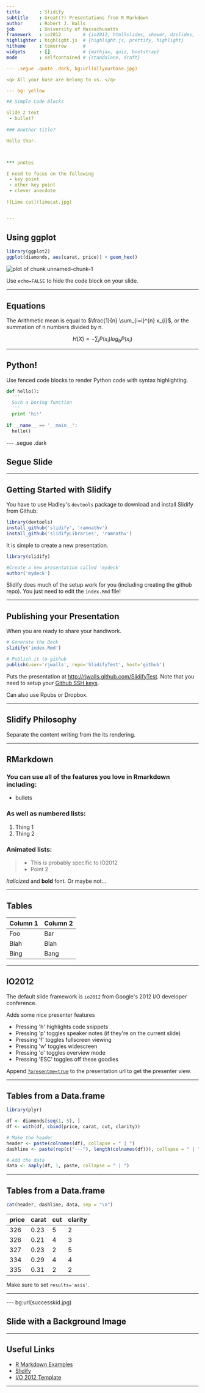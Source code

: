 ```yaml
---
title       : Slidify 
subtitle    : Great(?) Presentations from R Markdown
author      : Robert J. Walls
job         : University of Massachusetts
framework   : io2012        # {io2012, html5slides, shower, dzslides, ...}
highlighter : highlight.js  # {highlight.js, prettify, highlight}
hitheme     : tomorrow      # 
widgets     : []            # {mathjax, quiz, bootstrap}
mode        : selfcontained # {standalone, draft}

--- .segue .quote .dark, bg:url(allyourbase.jpg)

<q> All your base are belong to us. </q>

--- bg: yellow

## Simple Code Blocks

Slide 2 text
 - bullet?
 
### Another title?

Hello thar.



*** pnotes

I need to focus on the following
 - key point
 - other key point
 - clever anecdote
 
![Lime cat](limecat.jpg)


---
```



## Using ggplot


```r
library(ggplot2)
ggplot(diamonds, aes(carat, price)) + geom_hex()
```

<img src="figure/unnamed-chunk-1.png" title="plot of chunk unnamed-chunk-1" alt="plot of chunk unnamed-chunk-1" style="display: block; margin: auto;" />


Use `echo=FALSE` to hide the code block on your slide.

---

## Equations
The Arithmetic mean is equal to $\frac{1}{n} \sum_{i=i}^{n} x_{i}$, or the summation
of n numbers divided by n.

$$ H(X)=-\sum_{i}{P(x_i) log_b P(x_i)} $$

---

## Python!

Use fenced code blocks to render Python code with syntax highlighting.

```python
def hello():
  '''
  Such a boring function
  '''
  print 'hi!'
  
if __name__ == '__main__':
  hello()
```

--- .segue .dark

## Segue Slide

---

## Getting Started with Slidify

You have to use Hadley's `devtools` package to download and install Slidify from Github.

```r
library(devtools)
install_github('slidify', 'ramnathv')
install_github('slidifyLibraries', 'ramnathv')
```

It is simple to create a new presentation.

```r
library(slidify)

#Create a new presentation called 'mydeck'
author('mydeck')
```

Slidify does much of the setup work for you (including creating the github repo). 
You just need to edit the `index.Rmd` file!

---

## Publishing your Presentation

When you are ready to share your handiwork.

```r
# Generate the Deck
slidify('index.Rmd')

# Publish it to github
publish(user='rjwalls', repo='SlidifyTest', host='github')
```

Puts the presentation at <http://rjwalls.github.com/SlidifyTest>. Note that you need to setup your [Github SSH keys](https://help.github.com/articles/generating-ssh-keys).  

Can also use Rpubs or Dropbox.

---

## Slidify Philosophy

Separate the content writing from the its rendering.

---

## RMarkdown

### You can use all of the features you love in Rmarkdown including:
 - bullets

### As well as numbered lists:
 1. Thing 1
 2. Thing 2
 
### Animated lists:
> - This is probably specific to IO2012
> - Point 2
 
*Italicized* and **bold** font. Or maybe not...

---

## Tables

Column 1  | Column 2
----------|---------
Foo       | Bar
Blah      | Blah
Bing      | Bang


---

## IO2012 

The default slide framework is `io2012` from Google's 2012 I/O developer conference.

Adds some nice presenter features
 - Pressing 'h' highlights code snippets
 - Pressing 'p' toggles speaker notes (if they're on the current slide)
 - Pressing 'f' toggles fullscreen viewing
 - Pressing 'w' toggles widescreen
 - Pressing 'o' toggles overview mode
 - Pressing 'ESC' toggles off these goodies
 
Append [`?presentme=true`](http://rjwalls.github.io/SlidifyTest/) to the presentation url to get the presenter view.

---

## Tables from a Data.frame


```r
library(plyr)

df <- diamonds[seq(1, 5), ]
df <- with(df, cbind(price, carat, cut, clarity))

# Make the header
header <- paste(colnames(df), collapse = " | ")
dashline <- paste(rep(c("---"), length(colnames(df))), collapse = " | ")

# Add the data
data <- aaply(df, 1, paste, collapse = " | ")
```


---

## Tables from a Data.frame


```r
cat(header, dashline, data, sep = "\n")
```

price | carat | cut | clarity
--- | --- | --- | ---
326 | 0.23 | 5 | 2
326 | 0.21 | 4 | 3
327 | 0.23 | 2 | 5
334 | 0.29 | 4 | 4
335 | 0.31 | 2 | 2


Make sure to set `results='asis'`.

---

--- bg:url(successkid.jpg)

## Slide with a Background Image 

---


## Useful Links
 - [R Markdown Examples](https://gist.github.com/jeromyanglim/2716336)
 - [Slidify](http://slidify.org/)
 - [I/O 2012 Template](https://code.google.com/p/io-2012-slides/)

---


